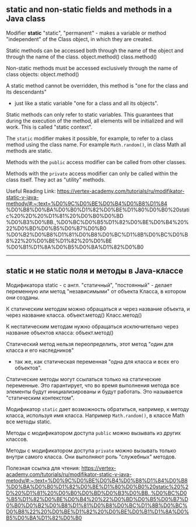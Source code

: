 ## static and non-static fields and methods in a Java class
Modifier **static** 
"static", "permanent" - makes a variable or method "independent" of the Class object,
in which they are created.

Static methods can be accessed both through the name of the object and through the name of the class.
object.method()
class.method()

Non-static methods must be accessed exclusively through the name of class objects:
object.method()

A static method cannot be overridden, this method is "one for the class and its descendants"
- just like a static variable "one for a class and all its objects".

Static methods can only refer to static variables. This guarantees
that during the execution of the method, all elements will be initialized and will work.
This is called "static context".

The ``static`` modifier makes it possible, for example, to refer to a class method using the class name. For example
``Math.random()``, in class Math all methods are static.

Methods with the ``public`` access modifier can be called from other classes.

Methods with the ``private`` access modifier can only be called within the class itself.
They act as "utility" methods.

Useful Reading Link:
https://vertex-academy.com/tutorials/ru/modifikator-static-v-java-methody/#:~:text=%D0%9C%D0%BE%D0%B4%D0%B8%D1%84 %D0%B8%D0%BA%D0%B0%D1%82%D0%BE%D1%80%D0%B0%20static%20%2D%20%D1%81%20%D0%B0%D0%BD %D0%B3%D0%BB.,%D0%BC%D0%B5%D1%82%D0%BE%D0%B4%20%22%D0%BD%D0%B5%D0%B7%D0%B0 %D0%B2%D0%B8%D1%81%D0%B8%D0%BC%D1%8B%D0%BC%D0%B8%22%20%D0%BE%D1%82%20%D0%BE %D0%B1%D1%8A%D0%B5%D0%BA%D1%82%D0%B0

__________________________________

## static и не static поля и методы в Java-классе
Модификатора static - с англ. "статичный", "постоянный" - делает переменную или метод "независимыми" от объекта Класса,
в котором они созданы.

К статическим методам можно обращаться и через название объекта, и через название класса.
    объект.метод()
    Класс.метод()

К нестатическим методам нужно обращаться исключительно через название объектов класса:
    объект.метод()

Cтатический метод нельзя переопределить, этот метод "один для класса и его наследников" 
- так же, как статическая переменная "одна для класса и всех его объектов".

Cтатические методы могут ссылаться только на статические переменные. Это гарантирует, 
что во время выполнения метода все элементы будут инициализированы и будут работать. 
Это называется "статическим контекстом".

Модификатор ``static`` дает возможность обратиться, например, к методу класса, используя имя класса. Например
``Math.random()``, в классе Math все методы static.

Методы с модификатором доступа ``public`` можно вызывать из других классов.

Методы с модификатором доступа ``private`` можно вызывать только внутри самого класса.
Они выполняют роль "служебных" методов.

Полезная ссылка для чтения:
https://vertex-academy.com/tutorials/ru/modifikator-static-v-java-metody/#:~:text=%D0%9C%D0%BE%D0%B4%D0%B8%D1%84%D0%B8%D0%BA%D0%B0%D1%82%D0%BE%D1%80%D0%B0%20static%20%2D%20%D1%81%20%D0%B0%D0%BD%D0%B3%D0%BB.,%D0%BC%D0%B5%D1%82%D0%BE%D0%B4%20%22%D0%BD%D0%B5%D0%B7%D0%B0%D0%B2%D0%B8%D1%81%D0%B8%D0%BC%D1%8B%D0%BC%D0%B8%22%20%D0%BE%D1%82%20%D0%BE%D0%B1%D1%8A%D0%B5%D0%BA%D1%82%D0%B0
